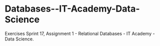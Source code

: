 # Databases--IT-Academy-Data-Science
Exercises Sprint 17, Assignment 1 - Relational Databases - IT Academy - Data Science. 
